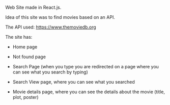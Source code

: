 Web Site made in React.js.



Idea of this site was to find movies based on an API.

The API used: https://www.themoviedb.org



The site has:

- Home page

- Not found page

- Search Page (when you type you are redirected on a page where you can see what you search by typing)

- Search View page, where you can see what you searched

- Movie details page, where you can see the details about the movie (title, plot, poster)
